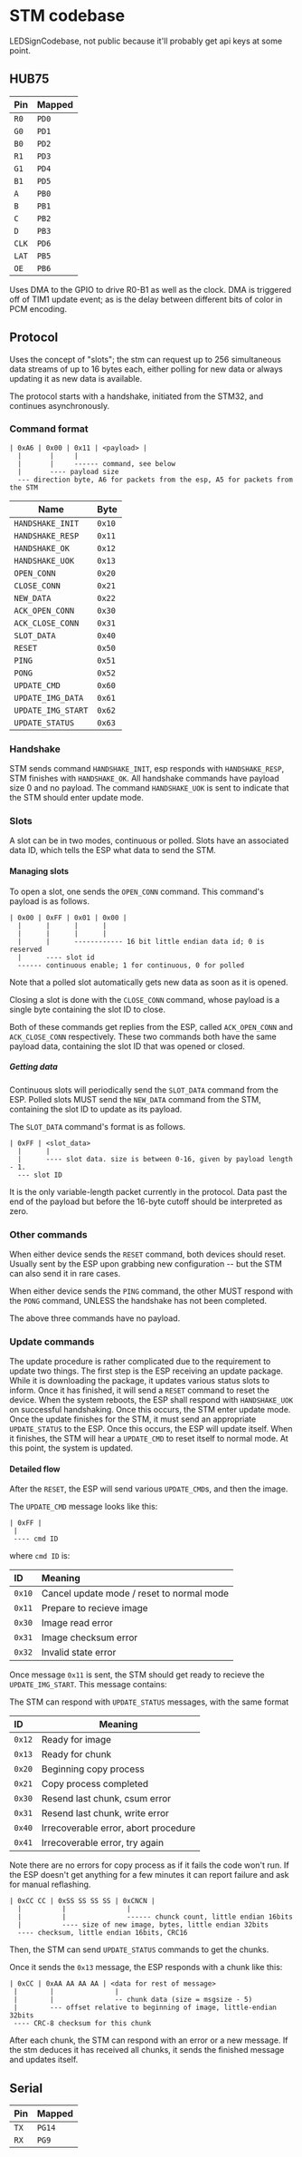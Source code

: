 # STM codebase

LEDSignCodebase, not public because it'll probably get api keys at some point.

## HUB75

| Pin   | Mapped |
| ----- | ------ |
| `R0`  | `PD0`  |
| `G0`  | `PD1`  |
| `B0`  | `PD2`  |
| `R1`  | `PD3`  |
| `G1`  | `PD4`  |
| `B1`  | `PD5`  |
| `A`   | `PB0`  |
| `B`   | `PB1`  |
| `C`   | `PB2`  |
| `D`   | `PB3`  |
| `CLK` | `PD6`  |
| `LAT` | `PB5`  |
| `OE`  | `PB6`  |

Uses DMA to the GPIO to drive R0-B1 as well as the clock.
DMA is triggered off of TIM1 update event; as is the delay between different bits of color in PCM encoding.

## Protocol

Uses the concept of "slots"; the stm can request up to 256 simultaneous data streams of up to 16 bytes each, either polling for new data or always updating it as new data is available.

The protocol starts with a handshake, initiated from the STM32, and continues asynchronously.

### Command format

```
| 0xA6 | 0x00 | 0x11 | <payload> |
  |       |     |
  |       |     ------ command, see below
  |       ---- payload size
  --- direction byte, A6 for packets from the esp, A5 for packets from the STM
```

| Name | Byte |
| ---- | ---- |
| `HANDSHAKE_INIT` | `0x10` |
| `HANDSHAKE_RESP` | `0x11` |
| `HANDSHAKE_OK` | `0x12` |
| `HANDSHAKE_UOK` | `0x13` |
| `OPEN_CONN` | `0x20` |
| `CLOSE_CONN` | `0x21` |
| `NEW_DATA` | `0x22` |
| `ACK_OPEN_CONN` | `0x30` |
| `ACK_CLOSE_CONN` | `0x31` |
| `SLOT_DATA` | `0x40` |
| `RESET` | `0x50` |
| `PING` | `0x51` |
| `PONG` | `0x52` |
| `UPDATE_CMD` | `0x60` |
| `UPDATE_IMG_DATA` | `0x61` |
| `UPDATE_IMG_START` | `0x62` |
| `UPDATE_STATUS` | `0x63` |


### Handshake

STM sends command `HANDSHAKE_INIT`, esp responds with `HANDSHAKE_RESP`, STM finishes with `HANDSHAKE_OK`. All handshake commands have payload size 0 and no payload.
The command `HANDSHAKE_UOK` is sent to indicate that the STM should enter update mode.

### Slots

A slot can be in two modes, continuous or polled. Slots have an associated data ID, which tells the ESP what data to send the STM.

#### Managing slots

To open a slot, one sends the `OPEN_CONN` command. This command's payload is as follows.

```
| 0x00 | 0xFF | 0x01 | 0x00 |
  |      |      |      |
  |      |      |      |
  |      |      ------------ 16 bit little endian data id; 0 is reserved
  |      ---- slot id
  ------ continuous enable; 1 for continuous, 0 for polled
```

Note that a polled slot automatically gets new data as soon as it is opened.

Closing a slot is done with the `CLOSE_CONN` command, whose payload is a single byte containing the slot ID to close.

Both of these commands get replies from the ESP, called `ACK_OPEN_CONN` and `ACK_CLOSE_CONN` respectively.
These two commands both have the same payload data, containing the slot ID that was opened or closed.

##### Getting data

Continuous slots will periodically send the `SLOT_DATA` command from the ESP.
Polled slots MUST send the `NEW_DATA` command from the STM, containing the slot ID to update as its payload.

The `SLOT_DATA` command's format is as follows.

```
| 0xFF | <slot_data>
  |      |
  |      ---- slot data. size is between 0-16, given by payload length - 1.
  --- slot ID
```

It is the only variable-length packet currently in the protocol. Data past the end of the payload but before the 16-byte cutoff should be interpreted as zero.

### Other commands

When either device sends the `RESET` command, both devices should reset. Usually sent by the ESP upon grabbing new configuration -- but the STM can also send it in rare cases.

When either device sends the `PING` command, the other MUST respond with the `PONG` command, UNLESS the handshake has not been completed.

The above three commands have no payload.

### Update commands

The update procedure is rather complicated due to the requirement to update two things.
The first step is the ESP receiving an update package. While it is downloading the package, it updates various status slots to inform. Once it has finished, it will send a `RESET` command to reset the device.
When the system reboots, the ESP shall respond with `HANDSHAKE_UOK` on successful handshaking. Once this occurs, the STM enter update mode. Once the update finishes for the STM, it must send an appropriate `UPDATE_STATUS` to the ESP. Once this occurs,
the ESP will update itself. When it finishes, the STM will hear a `UPDATE_CMD` to reset itself to normal mode. At this point, the system is updated.

#### Detailed flow

After the `RESET`, the ESP will send various `UPDATE_CMD`s, and then the image.

The `UPDATE_CMD` message looks like this:

```
| 0xFF |
 |
 ---- cmd ID
```

where `cmd ID` is:

| ID | Meaning |
| :--- | :--- |
| `0x10` | Cancel update mode / reset to normal mode |
| `0x11` | Prepare to recieve image
| `0x30` | Image read error |
| `0x31` | Image checksum error |
| `0x32` | Invalid state error |

Once message `0x11` is sent, the STM should get ready to recieve the `UPDATE_IMG_START`. This message contains:

The STM can respond with `UPDATE_STATUS` messages, with the same format

| ID | Meaning |
| :--- | ------ |
| `0x12`| Ready for image |
| `0x13`| Ready for chunk |
| `0x20` | Beginning copy process |
| `0x21` | Copy process completed |
| `0x30` | Resend last chunk, csum error |
| `0x31` | Resend last chunk, write error |
| `0x40` | Irrecoverable error, abort procedure |
| `0x41` | Irrecoverable error, try again |

Note there are no errors for copy process as if it fails the code won't run. If the ESP doesn't get anything for a few minutes it can report failure and ask for manual reflashing.

```
| 0xCC CC | 0xSS SS SS SS | 0xCNCN |
  |          |               |
  |          |               ------ chunck count, little endian 16bits
  |          ---- size of new image, bytes, little endian 32bits
  ---- checksum, little endian 16bits, CRC16
```

Then, the STM can send `UPDATE_STATUS` commands to get the chunks.

Once it sends the `0x13` message, the ESP responds with a chunk like this:

```
| 0xCC | 0xAA AA AA AA | <data for rest of message>
 |        |               |
 |        |               -- chunk data (size = msgsize - 5)
 |        --- offset relative to beginning of image, little-endian 32bits
 ---- CRC-8 checksum for this chunk
```

After each chunk, the STM can respond with an error or a new message.
If the stm deduces it has received all chunks, it sends the finished message and updates itself.

## Serial

| Pin  | Mapped |
| ---- | ------ |
| `TX` | `PG14`  |
| `RX` | `PG9`  |
